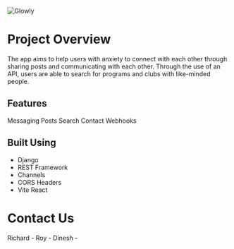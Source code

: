 ![Glowly](https://raw.githubusercontent.com/richardliuu/fblc-project/refs/heads/main/frontend/images/logo.png?token=GHSAT0AAAAAAC54PEA5RBBPFWA77C62P64GZ5WTVFA)

# Project Overview 
The app aims to help users with anxiety to connect with each other through sharing posts and communicating with each other. Through the use of an API, users are able to search for programs and clubs with like-minded people. 

## Features 

Messaging 
Posts
Search 
Contact
Webhooks

## Built Using

- Django 
- REST Framework
- Channels
- CORS Headers
- Vite React 

# Contact Us
Richard - 
Roy - 
Dinesh - 
